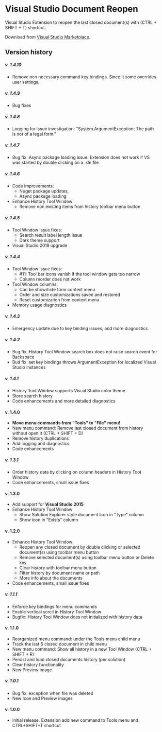 # Visual Studio Document Reopen
Visual Studio Extension to reopen the last closed document(s) with (CTRL + SHIFT + T) shortcut.

Download from [Visual Studio Marketplace](https://marketplace.visualstudio.com/items?itemName=major.VSDocumentReopen).

## Version history

##### v. 1.4.10
- Remove non necessary command key bindings. Since it some overrides user settings.

##### v. 1.4.9
- Bug fixes
##### v. 1.4.8
- Logging for issue investigation: "System.ArgumentException: The path is not of a legal form."

##### v. 1.4.7
- Bug fix: Async package loading issue. Extension does not work if VS was started by double clicking on a .sln file.

##### v. 1.4.6
- Code improvements: 
	- Nuget package updates,
	- Async package loading
- Enhance History Tool Window:
	- Remove non existing items from history toolbar menu button

##### v. 1.4.5
- Tool Window issue fixes:
	- Search result label length issue
	- Dark theme support
- Visual Studio 2019 upgrade

##### v. 1.4.4
- Tool Window issue fixes:
	- #11: Tool bar icons vanish if the tool window gets too narrow
	- Column reorder does not work
- Tool Window columns:
  - Can be show/hide form context menu
  - Order and size customizations saved and restored
  - Reset customization from context menu
- Memory usage diagnostics 

##### v. 1.4.3
- Emergency update due to key binding issues, add more diagnostics.

##### v. 1.4.2
- Bug fix: History Tool Window search box does not raise search event for Backspace
- Bud fix: set key bindings throws ArgumentException for localized Visual Studio instances 

##### v. 1.4.1
- History Tool Window supports Visual Studio color theme
- Store search history
- Code enhancements and more detailed diagnostics

#### v. 1.4.0
- **Move menu commands from "Tools" to "File" menu!**
- New menu command: Remove last closed document from history without open it (CTRL + SHIFT + D)
- Remove history duplications
- Add logging and diagnostics
- Code enhancements

##### v. 1.3.1
- Order history data by clicking on column headers in History Tool Window
- Code enhancements, small issue fixes

#### v. 1.3.0
- Add support for **Visual Studio 2015**
- Enhance History Tool Window
	- Show Solution Explorer style document Icon in "Type" column
	- Show icon in "Exists" column

#### v. 1.2.0
- Enhance History Tool Window:
	- Reopen any closed document by double clicking or selected document(s) using toolbar menu button
	- Remove selected document(s) using toolbar menu button or Delete key
	- Clear history with toolbar menu button
	- Filter history by document name or path
	- More info about the documents
- Code enhancements, small issue fixes

##### v. 1.1.1
- Enforce key bindings for menu commands
- Enable vertical scroll in History Tool Window
- Bugfix: History Tool Window does not initialized with history data
	
#### v. 1.1.0
- Reorganized menu command: under the Tools menu child menu
- Track the last 5 closed document in child menu
- New menu command: Show all history in a new Tool Window (CTRL + SHIFT + R)
- Persist and load closed documents history (per solution)
- Clear history functionality
- New Preview image

##### v. 1.0.1
- Bug fix: exception when file was deleted
- New Icon and Preview images

#### v. 1.0.0
- Initial release. Extension add new command to Tools menu and CTRL+SHIFT+T shortcut
